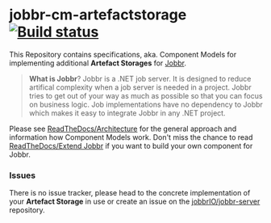 # jobbr-cm-artefactstorage [![Build status](https://ci.appveyor.com/api/projects/status/akvsehv0wvwbo08a?svg=true)](https://ci.appveyor.com/project/Jobbr/jobbr-cm-artefactstorage)

This Repository contains specifications, aka. Component Models for implementing additional **Artefact Storages** for [Jobbr](https://www.jobbr.io).


> **What is Jobbr**?
> Jobbr is a .NET job server. It is designed to reduce artifical complexity when a job server is needed in a project. Jobbr tries to get out of your way as much as possible so that you can focus on business logic. Job implementations have no dependency to Jobbr which makes it easy to integrate Jobbr in any .NET project.


Please see [ReadTheDocs/Architecture](http://jobbr.readthedocs.io/en/latest/intro/architecture.html#) for the general approach and information how Component Models work. Don't miss the chance to read [ReadTheDocs/Extend Jobbr](http://jobbr.readthedocs.io/en/latest/dev/extend.html) if you want to build your own component for Jobbr.

### Issues
There is no issue tracker, please head to the concrete implementation of your **Artefact Storage** in use or create an issue on the [jobbrIO/jobbr-server](https://github.com/jobbrIO) repository.